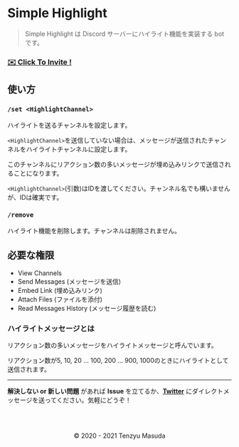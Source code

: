 # Simple Highlight

> Simple Highlight は Discord サーバーにハイライト機能を実装する bot です。

### **[✉️ Click To Invite !](https://discord.com/api/oauth2/authorize?client_id=761917911425876010&permissions=117760&scope=bot)**

## 使い方

### `/set <HighlightChannel>`

ハイライトを送るチャンネルを設定します。

`<HighlightChannel>`を送信していない場合は、メッセージが送信されたチャンネルをハイライトチャンネルに設定します。

このチャンネルにリアクション数の多いメッセージが埋め込みリンクで送信されることになります。

`<HighlightChannel>`(引数)はIDを渡してください。チャンネル名でも構いませんが、IDは確実です。

### `/remove`

ハイライト機能を削除します。チャンネルは削除されません。

## 必要な権限

- View Channels
- Send Messages (メッセージを送信)
- Embed Link (埋め込みリンク)
- Attach Files (ファイルを添付)
- Read Messages History (メッセージ履歴を読む)

### ハイライトメッセージとは

リアクション数の多いメッセージをハイライトメッセージと呼んでいます。

リアクション数が5, 10, 20 ... 100, 200 ... 900, 1000のときにハイライトとして送信されます。

<hr />

**解決しない or 新しい問題** があれば **Issue** を立てるか、**[Twitter](https://twitter.com/tenzyumasuda)** にダイレクトメッセージを送ってください。気軽にどうぞ！

<br />

<br />

<p align="center">©️ 2020 - 2021 Tenzyu Masuda</p>

<br />

<br />
